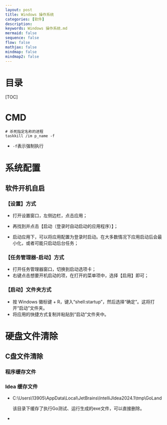 ```yaml
---
layout: post
title: Windows 操作系统
categories: [软件]
description: 
keywords: Windows 操作系统.md
mermaid: false
sequence: false
flow: false
mathjax: false
mindmap: false
mindmap2: false
---
```

# 目录

[TOC]

# CMD

```shell
# 杀死指定名称的进程
taskkill /im p_name -f
```

- `-f`表示强制执行



# 系统配置

## 软件开机自启

### 【设置】方式

- 打开设置窗口，左侧边栏，点击应用；

- 再找到并点击【启动（登录时自动启动的应用程序）】；

- 启动应用下，可以将应用配置为登录时启动。在大多数情况下应用启动后会最小化，或者可能只启动后台任务；

  

### 【任务管理器-启动】方式

- 打开任务管理器窗口，切换到启动选项卡；
- 右键点击想要开机启动的项，在打开的菜单项中，选择【启用】即可；



### 【启动】文件夹方式

- 按 Windows 徽标键 + R，键入“shell:startup”，然后选择“确定”。这将打开“启动”文件夹。
- 将应用的快捷方式复制并粘贴到“启动”文件夹中。



# 硬盘文件清除

## C盘文件清除

### 程序缓存文件

### Idea 缓存文件

- C:\Users\13905\AppData\Local\JetBrains\IntelliJIdea2024.1\tmp\GoLand

  该目录下缓存了执行Go测试、运行生成的exe文件，可以直接删除。



- 




